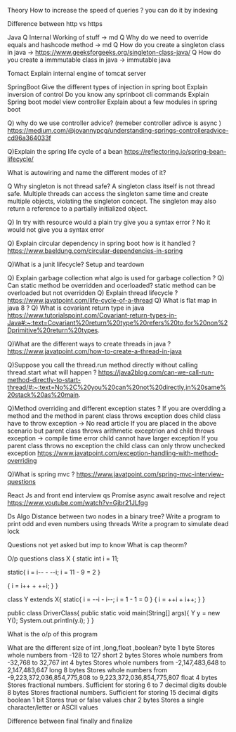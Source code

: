 Theory 
How to increase the speed of queries ? you can do it by indexing

Difference between http vs https 

Java 
Q Internal Working of stuff -> md
Q Why do we need to override equals and hashcode method -> md
Q How do you create a singleton class in java -> https://www.geeksforgeeks.org/singleton-class-java/
Q How do you create a immmutable class in java -> immutable java 




Tomact
Explain internal engine of tomcat server


SpringBoot
Give the different types of injection in spring boot
Explain inversion of control
Do you know any sprinboot cli commands
Explain Spring boot model view controller
Explain about a few modules in spring boot

Q) why do we use controller advice? (remeber controller adivce is async )
https://medium.com/@jovannypcg/understanding-springs-controlleradvice-cd96a364033f

Q)Explain the spring life cycle of a bean
https://reflectoring.io/spring-bean-lifecycle/

What is autowiring and name the different modes of it?

Q Why singleton is not thread safe?
A singleton class itself is not thread safe. Multiple threads can access the singleton same time and create multiple objects, violating the singleton concept. The singleton may also return a reference to a partially initialized object.

Q) In try with resource would a plain try give you a syntax error ? No it would not give you a syntax error 

Q) Explain circular dependency in spring boot how is it handled ?
https://www.baeldung.com/circular-dependencies-in-spring

Q)What is a junit lifecycle?
Setup and teardown

Q) Explain garbage collection what algo is used for garbage collection ?
Q) Can static method be overridden and ocerloaded? static method can be overloaded but not overridden 
Q) Explain thread lifecycle ?
https://www.javatpoint.com/life-cycle-of-a-thread
Q) What is flat map in java 8 ?
Q) What is covariant return type in java
https://www.tutorialspoint.com/Covariant-return-types-in-Java#:~:text=Covariant%20return%20type%20refers%20to,for%20non%2Dprimitive%20return%20types.

Q)What are the different ways to create threads in java ?
https://www.javatpoint.com/how-to-create-a-thread-in-java

Q)Suppose you call the thread.run method directly without calling thread.start what will happen ?
https://java2blog.com/can-we-call-run-method-directly-to-start-thread/#:~:text=No%2C%20you%20can%20not%20directly,in%20same%20stack%20as%20main.

Q)Method overriding and different exception states ?
If you are overdding a method and the method in parent class throws exception does child class have to throw exception -> No read article
If you are placed in the above scenario but parent class throws arithmetic exceptrion and child throws exception -> compile time error child cannot have larger exception
If you parent class throws no exception the child class can only throw unchecked exception
https://www.javatpoint.com/exception-handling-with-method-overriding

Q)What is spring mvc ?
https://www.javatpoint.com/spring-mvc-interview-questions




React Js and front end interview qs
Promise async await resolve and reject
https://www.youtube.com/watch?v=Gjbr21JLfgg


Ds Algo
Distance between two nodes in a binary tree?
Write a program to print odd and even numbers using threads
Write a program to simulate dead lock 

Questions not yet asked but imp to know
What is cap theorm? 


O/p questions
class X {
static int i = 11;

static{
i = i-- - --i;
i = 11 - 9 = 2
}

{
i = i++ + ++i;
}
}

class Y extends X{
static{
i = --i - i--;
i =  1 - 1 = 0
}
{
i = ++i + i++;
}
}

public class DriverClass{
public static void main(String[] args){
Y y = new Y();
System.out.println(y.i);
}
}

What is the o/p of this program


What are the different size of int ,long,float ,boolean?
byte	1 byte	Stores whole numbers from -128 to 127
short	2 bytes	Stores whole numbers from -32,768 to 32,767
int	4 bytes	Stores whole numbers from -2,147,483,648 to 2,147,483,647
long	8 bytes	Stores whole numbers from -9,223,372,036,854,775,808 to 9,223,372,036,854,775,807
float	4 bytes	Stores fractional numbers. Sufficient for storing 6 to 7 decimal digits
double	8 bytes	Stores fractional numbers. Sufficient for storing 15 decimal digits
boolean	1 bit	Stores true or false values
char	2 bytes	Stores a single character/letter or ASCII values


Difference between final finally and finalize